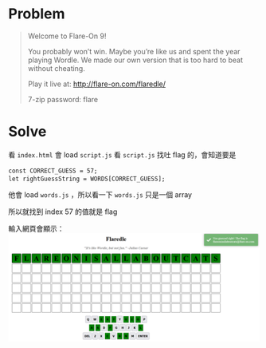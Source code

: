# Problem
> 
>
>    Welcome to Flare-On 9!
>
>    You probably won’t win. Maybe you’re like us and spent the year playing Wordle. We made our own version that is too hard to beat without cheating.
>
>    Play it live at: http://flare-on.com/flaredle/
>
>    7-zip password: flare

# Solve

看 `index.html` 會 load `script.js`
看 `script.js` 找吐 flag 的，會知道要是
```
const CORRECT_GUESS = 57;
let rightGuessString = WORDS[CORRECT_GUESS];
```
他會 load `words.js` ，所以看一下 `words.js` 只是一個 array

所以就找到 index 57 的值就是 flag

輸入網頁會顯示：
![image](img/1.png)